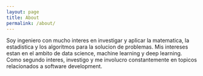 ```yaml
---
layout: page
title: About
permalink: /about/
---
```

Soy ingeniero con mucho interes en investigar y aplicar la matematica, la estadistica y los algoritmos para la solucion de problemas. Mis 
intereses estan en el ambito de data science, machine learning y deep learning. Como segundo interes, investigo y me involucro constantemente
en topicos relacionados a software development.  

